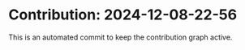 # Contribution: 2024-12-08-22-56
This is an automated commit to keep the contribution graph active.
